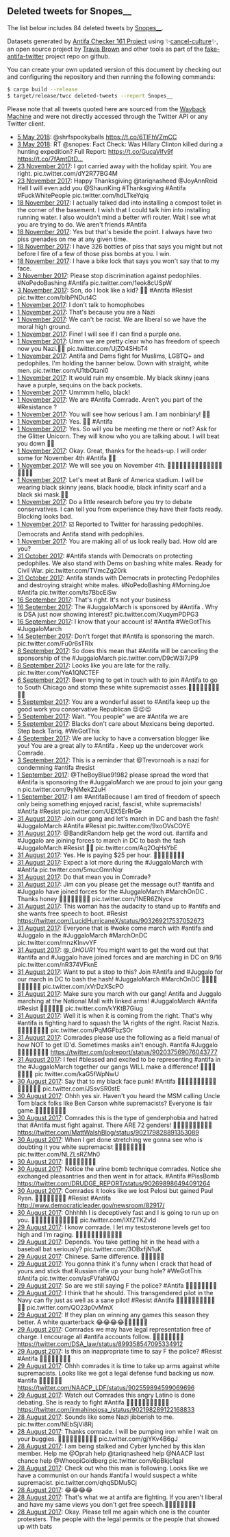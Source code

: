 ## Deleted tweets for Snopes__

The list below includes 84 deleted tweets by
[Snopes__](https://twitter.com/Snopes__).



Datasets generated by [Antifa Checker 161 Project](https://twitter.com/antifacheck161) using ✨[cancel-culture](https://github.com/travisbrown/cancel-culture)✨, an open source project by 
[Travis Brown](https://twitter.com/travisbrown) and other tools as part of the 
[fake-antifa-twitter](https://github.com/antifacheck161/fake-antifa-twitter) project repo on github.

You can create your own updated version of this document by checking out and configuring the
repository and then running the following commands:

```bash
$ cargo build --release
$ target/release/twcc deleted-tweets --report Snopes__
```

Please note that all tweets quoted here are sourced from the
[Wayback Machine](https://web.archive.org) and were not directly accessed through the Twitter API or
any Twitter client.

* [ 5 May 2018](https://web.archive.org/web/20180505045057/https://twitter.com/Snopes__/status/992627688245485568): @shrfspookyballs  https://t.co/6TIFhVZmCC <!--992627688245485568-->
* [ 3 May 2018](https://web.archive.org/web/20180503204212/https://twitter.com/Snopes__/status/992142302410952705): RT @snopes: Fact Check: Was Hillary Clinton killed during a hunting expedition?  Full Report: https://t.co/GucaVlfv9f https://t.co/7fAmtDtD… <!--992142302410952705-->
* [23 November 2017](https://web.archive.org/web/20190622100437/https://twitter.com/Snopes__/status/933569476251082754): I got carried away with the holiday spirit. You are right. pic.twitter.com/dY2R77BG4M <!--933572805421096960-->
* [23 November 2017](https://web.archive.org/web/20190622100437/https://twitter.com/Snopes__/status/933569476251082754): Happy Thanksgiving  @tariqnasheed   @JoyAnnReid   Hell I will even add you  @ShaunKing   #Thanksgiving   #Antifa   #FuckWhitePeople  pic.twitter.com/hdLTkeYqiq <!--933569476251082754-->
* [18 November 2017](https://web.archive.org/web/20190622101307/https://twitter.com/Snopes__/status/931935656800129024): I actually talked dad into installing a compost toilet in the corner of the basement. I wish that I could talk him into installing running water. I also wouldn't mind a better wifi router. Wait I see what you are trying to do. We aren't friends  #Antifa <!--931935656800129024-->
* [18 November 2017](https://web.archive.org/web/20190622101307/https://twitter.com/Snopes__/status/931935656800129024): Yes but that's beside the point. I always have two piss grenades on me at any given time. <!--931886219188948992-->
* [18 November 2017](https://web.archive.org/web/20190622101307/https://twitter.com/Snopes__/status/931935656800129024): I have 326 bottles of piss that says you might but not before I fire of a few of those piss bombs at you. I win. <!--931871261097185282-->
* [18 November 2017](https://web.archive.org/web/20190622101307/https://twitter.com/Snopes__/status/931935656800129024): I have a bike lock that says you won't say that to my face. <!--931760254655893504-->
* [ 3 November 2017](https://web.archive.org/web/20190622113336/https://twitter.com/Snopes__/status/926429441869471746): Please stop discrimination against pedophiles.  #NoPedoBashing   #Antifa  pic.twitter.com/1eok8cUSpW <!--926429441869471746-->
* [ 3 November 2017](https://web.archive.org/web/20190622113337/https://twitter.com/Snopes__/status/926428827512909824): Son, do I look like a kid? ✊🏿  #Antifa   #Resist  pic.twitter.com/blbPNDut4C <!--926428827512909824-->
* [ 1 November 2017](https://web.archive.org/web/20190622114209/https://twitter.com/Snopes__/status/925793011417735170): I don't talk to homophobes <!--925807847811756033-->
* [ 1 November 2017](https://web.archive.org/web/20190622114209/https://twitter.com/Snopes__/status/925793011417735170): That's because you are a Nazi <!--925805683638964224-->
* [ 1 November 2017](https://web.archive.org/web/20190622114209/https://twitter.com/Snopes__/status/925793011417735170): We can't be racist. We are liberal so we have the moral high ground. <!--925804773751885825-->
* [ 1 November 2017](https://web.archive.org/web/20190622114209/https://twitter.com/Snopes__/status/925793011417735170): Fine! I will see if I can find a purple one. <!--925804234028847105-->
* [ 1 November 2017](https://web.archive.org/web/20190622114209/https://twitter.com/Snopes__/status/925793011417735170): Umm we are pretty clear who has freedom of speech now you Nazi.✊🏿 pic.twitter.com/UjZO4SHbT4 <!--925804045595537409-->
* [ 1 November 2017](https://web.archive.org/web/20190622114202/https://twitter.com/Snopes__/status/925800826689421318): Antifa and Dems fight for Muslims, LGBTQ+ and pedophiles. I'm holding the banner below.  Down with straight, white men. pic.twitter.com/U1tbOtani0 <!--925803781467594753-->
* [ 1 November 2017](https://web.archive.org/web/20190622114209/https://twitter.com/Snopes__/status/925793011417735170): It would ruin my ensemble. My black skinny jeans have a purple, sequins on the back pockets. <!--925803365019287553-->
* [ 1 November 2017](https://web.archive.org/web/20190622114209/https://twitter.com/Snopes__/status/925793011417735170): Ummmm hello, black! <!--925801243431325697-->
* [ 1 November 2017](https://web.archive.org/web/20190622114202/https://twitter.com/Snopes__/status/925800826689421318): We are  #Antifa  Comrade. Aren't you part of the  #Resistance  ? <!--925800826689421318-->
* [ 1 November 2017](https://web.archive.org/web/20190622114759/https://twitter.com/Snopes__/status/925340660638650369): You will see how serious I am. I am nonbiniary! ✊🏿 <!--925796221603762177-->
* [ 1 November 2017](https://web.archive.org/web/20190622114207/https://twitter.com/Snopes__/status/925794251266502656): Yes. ✊🏿  #Antifa <!--925794251266502656-->
* [ 1 November 2017](https://web.archive.org/web/20190622114759/https://twitter.com/Snopes__/status/925340660638650369): Yes. So will you be meeting me there or not? Ask for the Glitter Unicorn. They will know who you are talking about. I will beat you down ✊🏿 <!--925794123503800321-->
* [ 1 November 2017](https://web.archive.org/web/20190622114209/https://twitter.com/Snopes__/status/925793011417735170): Okay. Great, thanks for the heads-up. I will order some for November 4th  #Antifa  ✊🏿 <!--925793011417735170-->
* [ 1 November 2017](https://web.archive.org/web/20190622114207/https://twitter.com/Snopes__/status/925794251266502656): We will see you on November 4th. ✊🏿✊🏿✊🏿✊🏿✊🏿✊🏿✊🏿✊🏿✊🏿 <!--925792758190702593-->
* [ 1 November 2017](https://web.archive.org/web/20190622114759/https://twitter.com/Snopes__/status/925340660638650369): Let's meet at Bank of America stadium. I will be wearing black skinny jeans, black hoodie, black infinity scarf and a black ski mask.✊🏿 <!--925792116487442432-->
* [ 1 November 2017](https://web.archive.org/web/20190622114207/https://twitter.com/Snopes__/status/925794251266502656): Do a little research before you try to debate conservatives. I can tell you from experience they have their facts ready. Blocking looks bad. <!--925790028525129731-->
* [ 1 November 2017](https://web.archive.org/web/20190622114759/https://twitter.com/Snopes__/status/925340660638650369): ☑️ Reported to Twitter for harassing pedophiles. Democrats and Antifa stand with pedophiles. <!--925789548252160002-->
* [ 1 November 2017](https://web.archive.org/web/20190622114207/https://twitter.com/Snopes__/status/925794251266502656): You are making all of us look really bad.  How old are you? <!--925777586826948614-->
* [31 October 2017](https://web.archive.org/web/20190622114755/https://twitter.com/Snopes__/status/925341960424120320): #Antifa  stands with Democrats on protecting pedophiles. We also stand with Dems on bashing white males. Ready for Civil War. pic.twitter.com/TVmcZg20rk <!--925341960424120320-->
* [31 October 2017](https://web.archive.org/web/20190622114759/https://twitter.com/Snopes__/status/925340660638650369): Antifa stands with Democrats in protecting Pedophiles and destroying straight white males.  #NoPedoBashing   #MorningJoe   #Antifa   pic.twitter.com/ts7BbcEiSw <!--925340660638650369-->
* [16 September 2017](https://web.archive.org/web/20190622143645/https://twitter.com/Snopes__/status/909129244613185537): That's right. It's not your business <!--909142128072298496-->
* [16 September 2017](https://web.archive.org/web/20190622143645/https://twitter.com/Snopes__/status/909129244613185537): The  #JuggaloMarch  is sponsored by  #Antifa . Why is DSA just now showing interest? pic.twitter.com/XuqymPDPG3 <!--909129244613185537-->
* [16 September 2017](https://web.archive.org/web/20190622143647/https://twitter.com/Snopes__/status/909128439067799552): I know that your account is!  #Antifa   #WeGotThis   #JuggaloMarch <!--909128439067799552-->
* [14 September 2017](https://web.archive.org/web/20190622145717/https://twitter.com/Snopes__/status/908365245319667712): Don't forget that  #Antifa  is sponsoring the march. pic.twitter.com/Fu0r6sTRIx <!--908365245319667712-->
* [ 8 September 2017](https://web.archive.org/web/20190622152934/https://twitter.com/Snopes__/status/906122226256289792): So does this mean that  #Antifa  will be canceling the sponsorship of the  #JuggaloMarch  pic.twitter.com/D9cW3I7JP9 <!--906122226256289792-->
* [ 8 September 2017](https://web.archive.org/web/20190622152934/https://twitter.com/Snopes__/status/906122226256289792): Looks like you are late for the rally. pic.twitter.com/YeA1QNCTEF <!--905965360905674752-->
* [ 6 September 2017](https://web.archive.org/web/20190622154134/https://twitter.com/Snopes__/status/905418105656094720): Been trying to get in touch with  to join  #Antifa  to go to South Chicago and stomp these white supremacist asses.✊🏽✊🏾✊🏿👊🏾👊🏿 <!--905418105656094720-->
* [ 5 September 2017](https://web.archive.org/web/20190622154751/https://twitter.com/Snopes__/status/905084525927161856): You are a wonderful asset to  #Antifa  keep up the good work you conservative Republican 😉😉😉 <!--905084525927161856-->
* [ 5 September 2017](https://web.archive.org/web/20190622155108/https://twitter.com/Snopes__/status/904925942367346690): Wait. "You people" we are  #Antifa  we are <!--904925942367346690-->
* [ 5 September 2017](https://web.archive.org/web/20190622155108/https://twitter.com/Snopes__/status/904925942367346690): Blacks don't care about Mexicans being deported. Step back Tariq.  #WeGotThis <!--904919296794656768-->
* [ 4 September 2017](https://web.archive.org/web/20190622160203/https://twitter.com/Snopes__/status/904518574672408576): We are lucky to have a conversation blogger like you! You are a great ally to  #Antifa . Keep up the undercover work Comrade. <!--904518574672408576-->
* [ 3 September 2017](https://web.archive.org/web/20190622161240/https://twitter.com/Snopes__/status/904171842960809985): This is a reminder that  @Trevornoah  is a nazi for condemning  #antifa   #resist <!--904171842960809985-->
* [ 1 September 2017](https://web.archive.org/web/20190622164016/https://twitter.com/Snopes__/status/903621963385536512): @TheBoyBlue91982  please spread the word that  #Antifa  is sponsoring the  #JuggaloMarch  we are proud to join your gang n pic.twitter.com/9yNMek22uH <!--903621963385536512-->
* [ 1 September 2017](https://web.archive.org/web/20190622164033/https://twitter.com/Snopes__/status/903617493020942336): I am  #AntifaBecause  I am tired of freedom of speech only being something enjoyed racist, fascist, white supremacists!  #Antifa   #Resist  pic.twitter.com/UEX5ErRrGe <!--903617493020942336-->
* [31 August 2017](https://web.archive.org/web/20190622165000/https://twitter.com/Snopes__/status/903367099736784896): Join our gang and let's march in DC and bash the fash!  #JuggaloMarch    #Antifa   #Resist  pic.twitter.com/9xoOVsCOYE <!--903367099736784896-->
* [31 August 2017](https://web.archive.org/web/20190622165220/https://twitter.com/Snopes__/status/903324367521710080): @BanditRandom  help get the word out.  #antifa  and  #Juggalo  are joining forces to march in DC to bash the fash  #JuggaloMarch   #Resist  ✊🏿 pic.twitter.com/Aq2OqHsYbE <!--903324367521710080-->
* [31 August 2017](https://web.archive.org/web/20190622165355/https://twitter.com/Snopes__/status/903302662736801792): Yes. He is paying $25 per hour. ✊🏿✊🏿✊🏿✊🏿 <!--903320999021740032-->
* [31 August 2017](https://web.archive.org/web/20190622165248/https://twitter.com/Snopes__/status/903317913322627073): Expect a lot more during the  #JuggaloMarch  with  #Antifa  pic.twitter.com/5mucGmnNqr <!--903317913322627073-->
* [31 August 2017](https://web.archive.org/web/20190622165334/https://twitter.com/Snopes__/status/903307871617765377): Do that mean you in Comrade? <!--903315533872975872-->
* [31 August 2017](https://web.archive.org/web/20190622165317/https://twitter.com/Snopes__/status/903311452756467712): Jim can you please get the message out?  #antifa  and  #Juggalo  have joined forces for the  #JuggaloMarch   #MarchOnDC . Thanks honey ✊🏿✊🏿✊🏿✊🏿 pic.twitter.com/1NER6ZNyce <!--903311452756467712-->
* [31 August 2017](https://web.archive.org/web/20190622165330/https://twitter.com/Snopes__/status/903308740761407490): This woman has the audacity to stand up to  #antifa  and she wants free speech to boot.  #Resist   https://twitter.com/LucidHurricaneX/status/903269217537052673 <!--903308740761407490-->
* [31 August 2017](https://web.archive.org/web/20190622165334/https://twitter.com/Snopes__/status/903307871617765377): Everyone that is  #woke  come march with  #antifa  and  #Juggalo  in the  #JuggaloMarch   #MarchOnDC  pic.twitter.com/mnzKInvvYF <!--903307871617765377-->
* [31 August 2017](https://web.archive.org/web/20190622165339/https://twitter.com/Snopes__/status/903306724689543169): @__0HOUR1_  You might want to get the word out that  #antifa  and  #Juggalo  have joined forces and are marching in DC on 9/16 pic.twitter.com/nR374VFknE <!--903306724689543169-->
* [31 August 2017](https://web.archive.org/web/20190622165355/https://twitter.com/Snopes__/status/903302662736801792): Want to put a stop to this? Join  #Antifa  and  #Juggalo  for our march in DC to bash the hash!  #JuggaloMarch   #MarchOnDC   ✊🏿✊🏿✊🏿✊🏿✊🏿 pic.twitter.com/xVrDzXScPO <!--903302662736801792-->
* [31 August 2017](https://web.archive.org/web/20190622165533/https://twitter.com/Snopes__/status/903274040315580417): Make sure you march with our gang! Antifa and Juggalo marching at the National Mall with linked arms!   #JuggaloMarch   #Antifa   #Resist  ✊🏿✊🏿✊🏿 pic.twitter.com/kYKtB7Giug <!--903274040315580417-->
* [31 August 2017](https://web.archive.org/web/20190622165734/https://twitter.com/Snopes__/status/903241563886809089): Well it is when it is coming from the right. That's why  #antifa  is fighting hard to squash the 1A rights of the right. Racist Nazis.✊🏿✊🏿✊🏿✊🏿 pic.twitter.com/PqMGFbzSOr <!--903241563886809089-->
* [31 August 2017](https://web.archive.org/web/20190622165742/https://twitter.com/Snopes__/status/903239648650067972): Comrades please use the following as a field manual of how NOT to get ID'd. Sometimes masks ain't enough.  #antifa   #Juggalo  ✊🏿✊🏿✊🏿✊🏿  https://twitter.com/polreport/status/902037569076043777 <!--903239648650067972-->
* [31 August 2017](https://web.archive.org/web/20190622165757/https://twitter.com/Snopes__/status/903235444539871232): I feel  #blessed  and excited to be representing  #antifa  in the  #JuggaloMarch  together our gangs WILL make a difference! ✊🏿✊🏿✊🏿✊🏿 pic.twitter.com/kaG5fWpNwU <!--903235444539871232-->
* [30 August 2017](https://web.archive.org/web/20190622171247/https://twitter.com/Snopes__/status/902956416226484224): Say that to my black face punk!  #Antifa  ✊🏿✊🏿✊🏿✊🏿✊🏿✊🏿✊🏿✊🏿 pic.twitter.com/JSsvSR0stE <!--902956416226484224-->
* [30 August 2017](https://web.archive.org/web/20190622171247/https://twitter.com/Snopes__/status/902956416226484224): Ohhh yes sir. Haven't you heard the MSM calling Uncle Tom black folks like Ben Carson white supremacists? Everyone is fair game.✊🏿✊🏿✊🏿✊🏿 <!--902907724580753409-->
* [30 August 2017](https://web.archive.org/web/20190622171834/https://twitter.com/Snopes__/status/902891311887523840): Comrades this is the type of genderphobia and hatred that  #Antifa  must fight against. There ARE 72 genders! ✊🏿✊🏿✊🏿✊🏿✊🏿 https://twitter.com/MattWalshBlog/status/902179828891353089 <!--902891311887523840-->
* [30 August 2017](https://web.archive.org/web/20190622171247/https://twitter.com/Snopes__/status/902956416226484224): When I get done stretching we gonna see who is doubting it you white supremacist ✊🏿✊🏿✊🏿✊🏿 pic.twitter.com/NLZLsRZMh0 <!--902728862160826369-->
* [30 August 2017](https://web.archive.org/web/20190622172751/https://twitter.com/Snopes__/status/902699445426507776): ✊🏿✊🏿✊🏿✊🏿 <!--902700366881488896-->
* [30 August 2017](https://web.archive.org/web/20190622172751/https://twitter.com/Snopes__/status/902699445426507776): Notice the urine bomb technique comrades. Notice she exchanged pleasantries and then went in for attack.  #Antifa   #PissBomb  https://twitter.com/DRUDGE_REPORT/status/902698986494091264 <!--902699445426507776-->
* [30 August 2017](https://web.archive.org/web/20190622172933/https://twitter.com/Snopes__/status/902684546566586368): Comrades it looks like we lost Pelosi but gained Paul Ryan. ✊🏿✊🏿✊🏿✊🏿  #Resist   #Antifa    http://www.democraticleader.gov/newsroom/82917/ <!--902684546566586368-->
* [30 August 2017](https://web.archive.org/web/20190622171247/https://twitter.com/Snopes__/status/902956416226484224): Ohhhhh I is deceptively fast and I is going to run up on you. ✊🏿✊🏿✊🏿✊🏿✊🏿✊🏿 pic.twitter.com/IXfZTKZvId <!--902682479487844352-->
* [29 August 2017](https://web.archive.org/web/20190622173050/https://twitter.com/Snopes__/status/902666063527239680): I know comrade. I let my testosterone levels get too high and I'm raging. ✊🏿✊🏿✊🏿✊🏿✊🏿✊🏿 <!--902673081726062593-->
* [29 August 2017](https://web.archive.org/web/20190622171247/https://twitter.com/Snopes__/status/902956416226484224): Depends. You take getting hit in the head with a baseball bat seriously? pic.twitter.com/3OBxfjN1uK <!--902672755702853632-->
* [29 August 2017](https://web.archive.org/web/20190622173050/https://twitter.com/Snopes__/status/902666063527239680): Chinese. Same difference. ✊🏿✊🏿✊🏿 <!--902668644236365824-->
* [29 August 2017](https://web.archive.org/web/20190622173050/https://twitter.com/Snopes__/status/902666063527239680): You gonna think it's funny when I crack that head of yours.and stick that Russian rifle up your bung hole?  #WeGotThis   #Antifa  pic.twitter.com/asFVfahW0J <!--902666063527239680-->
* [29 August 2017](https://web.archive.org/web/20190622173054/https://twitter.com/Snopes__/status/902665213652193280): So are we still saying F the police?   #Antifa  ✊🏿✊🏿✊🏿✊🏿 <!--902665213652193280-->
* [29 August 2017](https://web.archive.org/web/20190622173150/https://twitter.com/Snopes__/status/902653811680043012): I think that he should. This transgendered pilot in the Navy can fly just as well as a sane pilot!  #Resist   #Antifa  ✊🏿✊🏿✊🏿✊🏿✊🏿✊🏿 pic.twitter.com/QO23p0vMmX <!--902653811680043012-->
* [29 August 2017](https://web.archive.org/web/20190622171247/https://twitter.com/Snopes__/status/902956416226484224): If they plan on winning any games this season they better. A white quarterback 😂😂😂😂✊🏿✊🏿✊🏿 <!--902652568433823751-->
* [29 August 2017](https://web.archive.org/web/20190622173453/https://twitter.com/Snopes__/status/902617779676831750): Comrades we may have legal representation free of charge. I encourage all  #antifa  accounts follow. ✊🏿✊🏿✊🏿✊🏿 https://twitter.com/DSA_law/status/899358547095334912 <!--902617779676831750-->
* [29 August 2017](https://web.archive.org/web/20190622173631/https://twitter.com/Snopes__/status/902600415782502401): Is this an inappropriate time to say F the police?    #Resist    #Antifa  ✊🏿✊🏿✊🏿✊🏿 <!--902600415782502401-->
* [29 August 2017](https://web.archive.org/web/20190622174031/https://twitter.com/Snopes__/status/902560646725853184): Ohhh comrades it is time to take up arms against white supremacists. Looks like we got a legal defense fund backing us now.  #antifa  ✊🏿✊🏿✊🏿 https://twitter.com/NAACP_LDF/status/902559894599069696 <!--902560646725853184-->
* [29 August 2017](https://web.archive.org/web/20190622175504/https://twitter.com/Snopes__/status/902345252433952768): Watch out Comrades this angry Latino is done debating. She is ready to fight  #Antifa  ✊🏿✊🏿✊🏿✊🏿😂😂😂 https://twitter.com/irmahinojosa_/status/902198289122168833 <!--902345252433952768-->
* [28 August 2017](https://web.archive.org/web/20190622183039/https://twitter.com/Snopes__/status/902015177234812928): Sounds like some Nazi jibberish to me. pic.twitter.com/NEbSjVi8Rj <!--902026133541195776-->
* [28 August 2017](https://web.archive.org/web/20190622183039/https://twitter.com/Snopes__/status/902015177234812928): Thanks comrade. I will be pumping iron while I wait on your buggies. ✊🏿✊🏿✊🏿✊🏿✊🏿 pic.twitter.com/gjYKv4B6gJ <!--902022722913529856-->
* [28 August 2017](https://web.archive.org/web/20190622183039/https://twitter.com/Snopes__/status/902015177234812928): I am being stalked and Cyber lynched by this klan member. Help me  @Oprah  help  @tariqnasheed  help  @NAACP  last chance help  @WhoopiGoldberg  pic.twitter.com/6pBkjc1qaI <!--902018190045323265-->
* [28 August 2017](https://web.archive.org/web/20190622183039/https://twitter.com/Snopes__/status/902015177234812928): Check out who this man is following. Looks like we have a communist on our hands  #antifa  I would suspect a white supremacist. pic.twitter.com/qhqSDMu5Cj <!--902015177234812928-->
* [28 August 2017](https://web.archive.org/web/20190622183039/https://twitter.com/Snopes__/status/902015177234812928): 😂😂😂😂 <!--902013097484984320-->
* [28 August 2017](https://web.archive.org/web/20190622183039/https://twitter.com/Snopes__/status/902015177234812928): That's what we at antifa are fighting. If you aren't liberal and have my same views you don't get free speech.✊🏿✊🏿✊🏿✊🏿 <!--902011375433773056-->
* [28 August 2017](https://web.archive.org/web/20190622183039/https://twitter.com/Snopes__/status/902015177234812928): Okay. Please tell me again which one is the counter protesters. The people with the legal permits or the people that showed up with bats <!--902007853778657280-->
